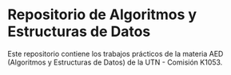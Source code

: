 # Repositorio de Algoritmos y Estructuras de Datos

Este repositorio contiene los trabajos prácticos de la materia AED (Algoritmos y Estructuras de Datos) de la UTN - Comisión K1053.
